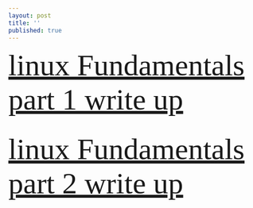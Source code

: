 ```yaml
---
layout: post
title: ''
published: true
---
```

  <span style="font-family:Papyrus; color:red; font-size:60px;">  [linux Fundamentals part 1 write up](<https://yehyazakareya.github.io/linux>) </span> <br/><br/>



  
 <span style="font-family:Papyrus; color:red; font-size:60px;">   [linux Fundamentals part 2 write up](https://yehyazakareya.github.io/linux2) </span>
